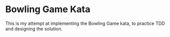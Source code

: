 # Bowling Game Kata

This is my attempt at implementing the Bowling Game kata, to practice TDD and designing the solution. 

